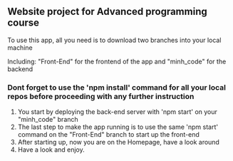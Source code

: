 ## Website project for Advanced programming course
To use this app, all you need is to download two branches into your local machine

Including: "Front-End" for the frontend of the app and "minh_code" for the backend
### Dont forget to use the 'npm install' command for all your local repos before proceeding with any further instruction

1. You start by deploying the back-end server with 'npm start' on your "minh_code" branch
2. The last step to make the app running is to use the same 'npm start' command on the "Front-End" branch to start up the front-end
3. After starting up, now you are on the Homepage, have a look around
4. Have a look and enjoy.
